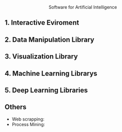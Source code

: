 <p align="center">Software for Artificial Intelligence</p>




## 1. Interactive Eviroment

## 2. Data Manipulation Library

## 3. Visualization Library

## 4. Machine Learning Librarys

## 5. Deep Learning Libraries

## Others

- Web scrapping:
- Process Mining: